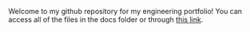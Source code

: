 Welcome to my github repository for my engineering portfolio!
You can access all of the files in the docs folder or through [this link](https://asher-goods.github.io/Personal-Website/).
